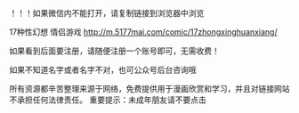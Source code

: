 ！！！如果微信内不能打开，请复制链接到浏览器中浏览

17种性幻想 情侣游戏 http://m.5177mai.com/comic/17zhongxinghuanxiang/

如果看到后面要注册，请随便注册一个账号即可，无需收费！

如果不知道名字或者名字不对，也可公众号后台咨询哦

所有资源都辛苦整理来源于网络，免费提供用于漫画欣赏和学习，并且对链接网站不承担任何法律责任。 重要提示：未成年朋友请不要点击
